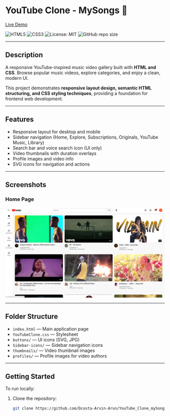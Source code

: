 # YouTube Clone - MySongs 🎵

[Live Demo](https://dcosta-arvin-arun.github.io/YouTube_Clone_mySongs)

![HTML5](https://img.shields.io/badge/HTML5-E34F26?logo=html5&logoColor=white)
![CSS3](https://img.shields.io/badge/CSS3-1572B6?logo=css3&logoColor=white)
![License: MIT](https://img.shields.io/badge/License-MIT-yellow.svg)
![GitHub repo size](https://img.shields.io/github/repo-size/Dcosta-Arvin-Arun/YouTube_Clone_mySongs)

---

## Description

A responsive YouTube-inspired music video gallery built with **HTML and CSS**. Browse popular music videos, explore categories, and enjoy a clean, modern UI.  

This project demonstrates **responsive layout design, semantic HTML structuring, and CSS styling techniques**, providing a foundation for frontend web development.

---

## Features

- Responsive layout for desktop and mobile  
- Sidebar navigation (Home, Explore, Subscriptions, Originals, YouTube Music, Library)  
- Search bar and voice search icon (UI only)  
- Video thumbnails with duration overlays  
- Profile images and video info  
- SVG icons for navigation and actions  

---

## Screenshots

### Home Page
![Home Page](screenshots/home.png)

---

## Folder Structure

- `index.html` — Main application page  
- `YouTubeClone.css` — Stylesheet  
- `buttons/` — UI icons (SVG, JPG)  
- `Sidebar-icons/` — Sidebar navigation icons  
- `thumbnails/` — Video thumbnail images  
- `profiles/` — Profile images for video authors  

---

## Getting Started

To run locally:

1. Clone the repository:
   ```bash
   git clone https://github.com/Dcosta-Arvin-Arun/YouTube_Clone_mySongs.git